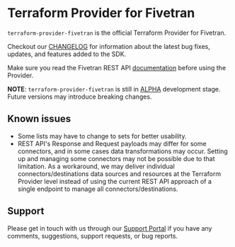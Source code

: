 # Terraform Provider for Fivetran

`terraform-provider-fivetran` is the official Terraform Provider for Fivetran. 

Checkout our [CHANGELOG](CHANGELOG.md) for information about the latest bug fixes, updates, and features added to the SDK. 

Make sure you read the Fivetran REST API [documentation](https://fivetran.com/docs/rest-api) before using the Provider.

**NOTE**: `terraform-provider-fivetran` is still in [ALPHA](https://en.wikipedia.org/wiki/Software_release_life_cycle#Alpha) development stage. Future versions may introduce breaking changes. 

## Known issues

- Some lists may have to change to sets for better usability.
- REST API's Response and Request payloads may differ for some connectors, and in some cases data transformations may occur. Setting up and managing some connectors may not be possible due to that limitation. As a workaround, we may deliver individual connectors/destinations data sources and resources at the Terraform Provider level instead of using the current REST API approach of a single endpoint to manage all connectors/destinations.

## Support

Please get in touch with us through our [Support Portal](https://support.fivetran.com/) if you 
have any comments, suggestions, support requests, or bug reports.  
